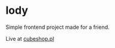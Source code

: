 # lody

Simple frontend project made for a friend.

Live at <a href="https://cubeshop.pl">cubeshop.pl</a>
